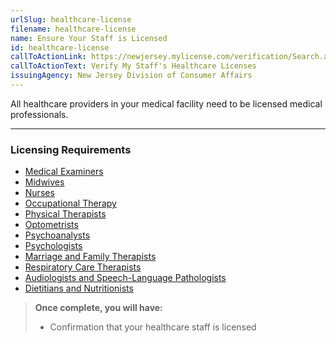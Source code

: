 ```yaml
---
urlSlug: healthcare-license
filename: healthcare-license
name: Ensure Your Staff is Licensed
id: healthcare-license
callToActionLink: https://newjersey.mylicense.com/verification/Search.aspx?facility=N
callToActionText: Verify My Staff's Healthcare Licenses
issuingAgency: New Jersey Division of Consumer Affairs
---
```

All healthcare providers in your medical facility need to be licensed medical professionals.

---

### Licensing Requirements
- [Medical Examiners](https://www.njconsumeraffairs.gov/bme/Pages/applications.aspx)  
- [Midwives](https://www.njconsumeraffairs.gov/mid/Pages/default.aspx)  
- [Nurses](https://www.njconsumeraffairs.gov/nur/Pages/default.aspx)  
- [Occupational Therapy](https://www.njconsumeraffairs.gov/ot/Pages/default.aspx)
- [Physical Therapists](https://www.njconsumeraffairs.gov/opt/Pages/default.aspx)  
- [Optometrists](https://www.njconsumeraffairs.gov/opt/Pages/default.aspx)  
- [Psychoanalysts](https://www.njconsumeraffairs.gov/psya/Pages/default.aspx)  
- [Psychologists](https://www.njconsumeraffairs.gov/psy/Pages/default.aspx)  
- [Marriage and Family Therapists](https://www.njconsumeraffairs.gov/mft/Pages/default.aspx)  
- [Respiratory Care Therapists](https://www.njconsumeraffairs.gov/resp/Pages/default.aspx)  
- [Audiologists and Speech-Language Pathologists](https://www.njconsumeraffairs.gov/aud/Pages/default.aspx)  
- [Dietitians and Nutritionists](https://www.njconsumeraffairs.gov/dan/Pages/default.aspx)  

>**Once complete, you will have:**  
>- Confirmation that your healthcare staff is licensed
